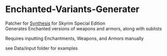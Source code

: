 # Enchanted-Variants-Generater

Patcher for  [Synthesis](https://github.com/Mutagen-Modding/Synthesis) for Skyrim Special Edition\
Generates Enchanted versions of weapons and armors, along with sublists

Requires inputting Enchantments, Weapons, and Armors manually

see Data/input folder for examples
